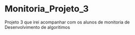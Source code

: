 # Monitoria_Projeto_3
Projeto 3 que irei acompanhar com os alunos de monitoria de Desenvolvimento de algoritimos

